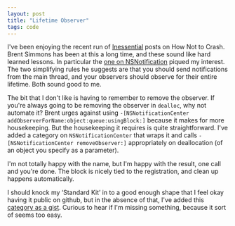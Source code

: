 ```yaml
---
layout: post
title: "Lifetime Observer"
tags: code
---
```


I've been enjoying the recent run of [Inessential][inessential] posts on How Not to Crash. Brent Simmons has been at this a long time, and these sound like hard learned lessons. In particular the [one on NSNotification][inessential-notification] piqued my interest. The two simplifying rules he suggests are that you should send notifications from the main thread, and your observers should observe for their entire lifetime. Both sound good to me.

The bit that I don't like is having to remember to remove the observer. If you're always going to be removing the observer in `dealloc`, why not automate it? Brent urges against using `-[NSNotificationCenter addObserverForName:​object:​queue:​usingBlock:]` because it makes for more housekeeping. But the housekeeping it requires is quite straightforward. I've added a category on `NSNotificationCenter` that wraps it and calls `-[NSNotificationCenter removeObserver:]` appropriately on deallocation (of an object you specify as a parameter).

I'm not totally happy with the name, but I'm happy with the result, one call and you're done. The block is nicely tied to the registration, and clean up happens automatically.

I should knock my ‘Standard Kit’ in to a good enough shape that I feel okay having it public on github, but in the absence of that, I've added this [category as a gist][gist]. Curious to hear if I'm missing something, because it sort of seems too easy.

[inessential]:http://inessential.com
[inessential-notification]:http://inessential.com/2015/05/21/how_not_to_crash_3_nsnotification
[gist]:https://gist.github.com/blackp/d60c2f85392d139a95ee
